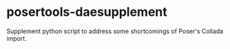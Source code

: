 posertools-daesupplement
========================

Supplement python script to address some shortcomings of Poser's Collada import.
